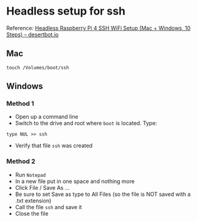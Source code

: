 # Headless setup for ssh

Reference: [Headless Raspberry Pi 4 SSH WiFi Setup (Mac + Windows, 10 Steps) – desertbot.io](https://web.archive.org/web/20211221043445/https://desertbot.io/blog/headless-raspberry-pi-4-ssh-wifi-setup)

## Mac

```
touch /Volumes/boot/ssh
```

## Windows

### Method 1

+ Open up a command line
+ Switch to the drive and root where `boot` is located. Type:

```
type NUL >> ssh
```

+ Verify that file `ssh` was created

### Method 2

+ Run `Notepad`
+ In a new file put in one space and nothing more
+ Click File / Save As ...
+ Be sure to set Save as type to All Files (so the file is NOT saved with a .txt extension)
+ Call the file `ssh` and save it
+ Close the file
